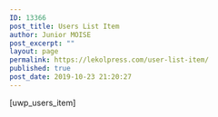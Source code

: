 ```yaml
---
ID: 13366
post_title: Users List Item
author: Junior MOISE
post_excerpt: ""
layout: page
permalink: https://lekolpress.com/user-list-item/
published: true
post_date: 2019-10-23 21:20:27
---
```

[uwp_users_item]